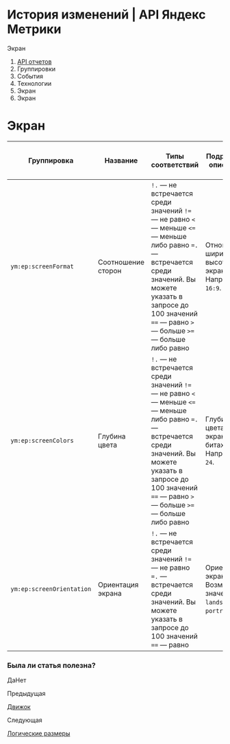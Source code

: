 # История изменений | API Яндекс Метрики

Экран

  1. [API отчетов](../../index.md)
  2. Группировки
  3. События
  4. Технологии
  5. Экран
  6. Экран

# Экран

**Группировка** |  **Название** |  **Типы соответствий** |  **Подробное описание** |  **Расшифровка** |  **Минимальная дата для создания отчета**  
---|---|---|---|---|---  
`ym:ep:screenFormat` |  Соотношение сторон |  `!.` — не встречается среди значений `!=` — не равно `<` — меньше `<=` — меньше либо равно `=.` — встречается среди значений. Вы можете указать в запросе до 100 значений `==` — равно `>` — больше `>=` — больше либо равно |  Отношение ширины к высоте экрана. Например, `16:9`. |  |  2009-01-18  
`ym:ep:screenColors` |  Глубина цвета |  `!.` — не встречается среди значений `!=` — не равно `<` — меньше `<=` — меньше либо равно `=.` — встречается среди значений. Вы можете указать в запросе до 100 значений `==` — равно `>` — больше `>=` — больше либо равно |  Глубина цвета экрана в битах. Например, `24`. |  `ym:ep:screenColorsName` |  2009-01-18  
`ym:ep:screenOrientation` |  Ориентация экрана |  `!.` — не встречается среди значений `!=` — не равно `=.` — встречается среди значений. Вы можете указать в запросе до 100 значений `==` — равно |  Ориентация экрана. Возможные значения: `landscape`, `portrait`. |  `ym:ep:screenOrientationName` |  2010-06-22  
  
### Была ли статья полезна?

ДаНет

Предыдущая

[Движок](../event_paramstechnology_browser_feature_/browser_engine.md)

Следующая

[Логические размеры](../event_paramstechnology_screen_/logical_screen.md)